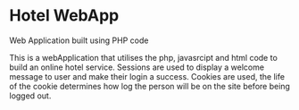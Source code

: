 # Hotel WebApp
Web Application built using PHP code

This is a webApplication that utilises the php, javasrcipt and html code to build an online hotel service. Sessions are used to display a welcome message to user and 
make their login a success. Cookies are used, the life of the cookie determines how log the person will be on the site before being logged out.
